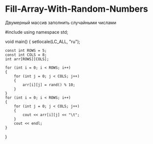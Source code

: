 # Fill-Array-With-Random-Numbers
Двумерный массив заполнить случайными числами


#include<iostream>
using namespace std;

void main()
{
	setlocale(LC_ALL, "ru");

	const int ROWS = 5;
	const int COLS = 8;
	int arr[ROWS][COLS];

	for (int i = 0; i < ROWS; i++)
	{
		for (int j = 0; j < COLS; j++)
		{
			arr[i][j] = rand() % 10;
		}
	}
	for (int i = 0; i < ROWS; i++)
	{
		for (int j = 0; j < COLS; j++)
		{
			cout << arr[i][j] << "\t";
		}
		cout << endl;
	}
}

